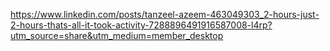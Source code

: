 https://www.linkedin.com/posts/tanzeel-azeem-463049303_2-hours-just-2-hours-thats-all-it-took-activity-7288896491916587008-l4rp?utm_source=share&utm_medium=member_desktop
